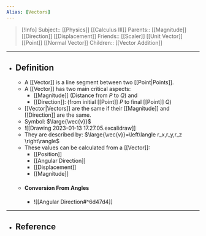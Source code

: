 ```yaml
---
Alias: [Vectors]
---
```

> [!Info]
> Subject:: [[Physics]] [[Calculus III]]
> Parents:: [[Magnitude]] [[Direction]] [[Displacement]]
> Friends:: [[Scaler]] [[Unit Vector]] [[Point]] [[Normal Vector]]
> Children:: [[Vector Addition]]
---
- ## Definition
	- A [[Vector]] is a line segment  between two [[Point|Points]]. 
	- A [[Vector]] has two main critical aspects: 
		- [[Magnitude]] (Distance from $P$ to $Q$) and
		-  [[Direction]]: (from initial [[Point]] $P$ to final [[Point]] $Q$)
	- [[Vector|Vectors]] are the same if their [[Magnitude]] and [[Direction]] are the same.
	- Symbol: $\large{\vec{v}}$
	- ![[Drawing 2023-01-13 17.27.05.excalidraw]]
	- They are described by: $\large{\vec{v}}=\left\langle r_x,r_y,r_z \right\rangle$
	- These values can be calculated from a [[Vector]]:
		- [[Position]]
		- [[Angular Direction]]
		- [[Displacement]]
		- [[Magnitude]]
	- #### Conversion From Angles
		- ![[Angular Direction#^6d47d4]]
---
- ## Reference